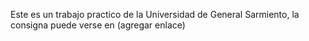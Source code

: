Este es un trabajo practico de la Universidad de General Sarmiento, la consigna puede verse en (agregar enlace)
